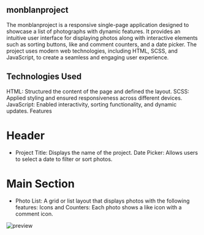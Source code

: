 ## monblanproject

The monblanproject is a responsive single-page application designed to showcase a list of photographs with dynamic features. It provides an intuitive user interface for displaying photos along with
interactive elements such as sorting buttons, like and comment counters, and a date picker. The project uses modern web technologies, including HTML, SCSS, and JavaScript, to create a seamless and
engaging user experience.

## Technologies Used

HTML: Structured the content of the page and defined the layout. SCSS: Applied styling and ensured responsiveness across different devices. JavaScript: Enabled interactivity, sorting functionality,
and dynamic updates. Features

# Header

- Project Title: Displays the name of the project. Date Picker: Allows users to select a date to filter or sort photos.

# Main Section

- Photo List: A grid or list layout that displays photos with the following features: Icons and Counters: Each photo shows a like icon with a comment icon.

![preview](https://github.com/Inna-Mykytiuk/)
